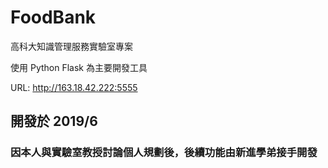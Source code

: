 # FoodBank
高科大知識管理服務實驗室專案

使用 Python Flask 為主要開發工具

URL: http://163.18.42.222:5555

## 開發於 2019/6
### 因本人與實驗室教授討論個人規劃後，後續功能由新進學弟接手開發
